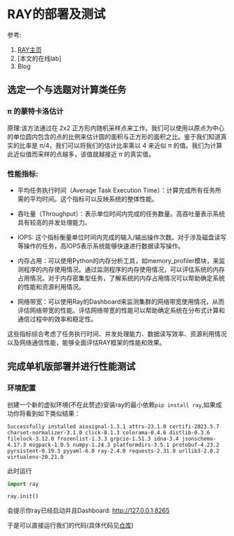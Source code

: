# RAY的部署及测试
参考:
1. [RAY主页](https://docs.ray.io/en/latest/index.html)
2. [本文的在线lab]
3. Blog


## 选定一个与选题对计算类任务

###  π 的蒙特卡洛估计
原理:该方法通过在 2x2 正方形内随机采样点来工作。我们可以使用以原点为中心的单位圆内包含的点的比例来估计圆的面积与正方形的面积之比。鉴于我们知道真实的比率是 π/4，我们可以将我们的估计比率乘以 4 来近似 π 的值。我们为计算此近似值而采样的点越多，该值就越接近 π 的真实值。

### 性能指标:

- 平均任务执行时间（Average Task Execution Time）：计算完成所有任务所需的平均时间。这个指标可以反映系统的整体性能。

- 吞吐量（Throughput）：表示单位时间内完成的任务数量。高吞吐量表示系统具有较高的并发处理能力。
  
- IOPS: 这个指标衡量单位时间内完成的输入/输出操作次数。对于涉及磁盘读写等操作的任务，高IOPS表示系统能够快速进行数据读写操作。
  
- 内存占用：可以使用Python的内存分析工具，如memory_profiler模块，来监测程序的内存使用情况。通过监测程序的内存使用情况，可以评估系统的内存占用情况。对于内存密集型任务，了解系统的内存占用情况可以帮助确定系统的性能和资源利用情况。

- 网络带宽：可以使用Ray的Dashboard来监测集群的网络带宽使用情况，从而评估网络带宽的性能。评估网络带宽的性能可以帮助确定系统在分布式计算和通信过程中的效率和稳定性。

这些指标综合考虑了任务执行时间、并发处理能力、数据读写效率、资源利用情况以及网络通信性能，能够全面评估RAY框架的性能和效果。

## 完成单机版部署并进行性能测试 
### 环境配置
创建一个新的虚拟环境(不在此赘述)安装ray的最小依赖`pip install ray`,如果成功你将看到如下类似结果：
```shell
Successfully installed aiosignal-1.3.1 attrs-23.1.0 certifi-2023.5.7 charset-normalizer-3.1.0 click-8.1.3 colorama-0.4.6 distlib-0.3.6 filelock-3.12.0 frozenlist-1.3.3 grpcio-1.51.3 idna-3.4 jsonschema-4.17.3 msgpack-1.0.5 numpy-1.24.3 platformdirs-3.5.1 protobuf-4.23.2 pyrsistent-0.19.3 pyyaml-6.0 ray-2.4.0 requests-2.31.0 urllib3-2.0.2 virtualenv-20.21.0
```

此时运行
```python
import ray

ray.init()
```
会提示你ray已经启动并且Dashboard:	http://127.0.0.1:8265

于是可以直接运行我们的代码(具体代码见[仓库]())

